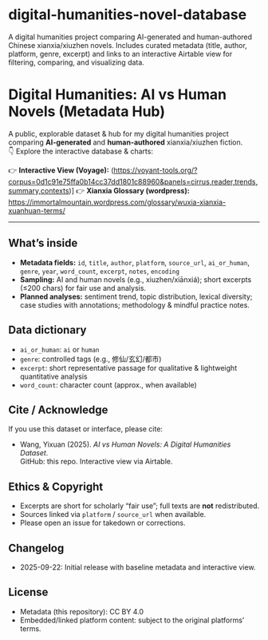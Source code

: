 # digital-humanities-novel-database
A digital humanities project comparing AI-generated and human-authored Chinese xianxia/xiuzhen novels. Includes curated metadata (title, author, platform, genre, excerpt) and links to an interactive Airtable view for filtering, comparing, and visualizing data. 
# Digital Humanities: AI vs Human Novels (Metadata Hub)

A public, explorable dataset & hub for my digital humanities project comparing **AI-generated** and **human-authored** xianxia/xiuzhen fiction.  
👇 Explore the interactive database & charts:

👉 **Interactive View (Voyage):** (https://voyant-tools.org/?corpus=0d1c91e75ffa0b14cc37dd1801c88960&panels=cirrus,reader,trends,summary,contexts)]
👉 **Xianxia Glossary (wordpress):** https://immortalmountain.wordpress.com/glossary/wuxia-xianxia-xuanhuan-terms/



---

## What’s inside
- **Metadata fields:** `id`, `title`, `author`, `platform`, `source_url`, `ai_or_human`, `genre`, `year`, `word_count`, `excerpt`, `notes`, `encoding`
- **Sampling:** AI and human novels (e.g., xiuzhen/xiānxiá); short excerpts (≤200 chars) for fair use and analysis.
- **Planned analyses:** sentiment trend, topic distribution, lexical diversity; case studies with annotations; methodology & mindful practice notes.

## Data dictionary
- `ai_or_human`: `ai` or `human`  
- `genre`: controlled tags (e.g., 修仙/玄幻/都市)  
- `excerpt`: short representative passage for qualitative & lightweight quantitative analysis  
- `word_count`: character count (approx., when available)

## Cite / Acknowledge
If you use this dataset or interface, please cite:
- Wang, Yixuan (2025). *AI vs Human Novels: A Digital Humanities Dataset*.  
  GitHub: this repo. Interactive view via Airtable.

## Ethics & Copyright
- Excerpts are short for scholarly “fair use”; full texts are **not** redistributed.  
- Sources linked via `platform` / `source_url` when available.  
- Please open an issue for takedown or corrections.

## Changelog
- 2025-09-22: Initial release with baseline metadata and interactive view.

## License
- Metadata (this repository): CC BY 4.0  
- Embedded/linked platform content: subject to the original platforms’ terms.
